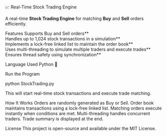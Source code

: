  📈 Real-Time Stock Trading Engine

A real-time **Stock Trading Engine** for matching **Buy** and **Sell** orders efficiently.


Features
Supports Buy and Sell orders**  
Handles up to 1,024 stock transactions in a simulation**  
Implements a lock-free linked list to maintain the order book**  
Uses multi-threading to simulate multiple traders and execute trades**  
Ensures thread safety using synchronization**  



Language Used Python 🐍

Run the Program

python StockTrading.py

This will start real-time stock transactions and execute trade matching.

How It Works
Orders are randomly generated as Buy or Sell.
Order book maintains transactions using a lock-free linked list.
Matching orders execute instantly when conditions are met.
Multi-threading handles concurrent traders.
Trade summary is displayed at the end.



License
This project is open-source and available under the MIT License.